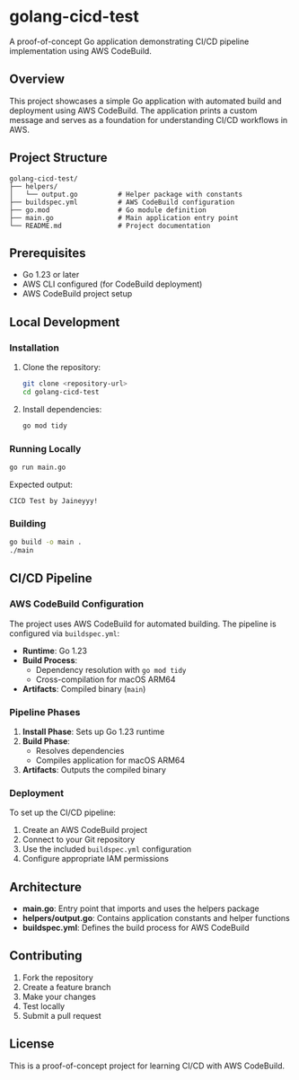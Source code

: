 # golang-cicd-test

A proof-of-concept Go application demonstrating CI/CD pipeline implementation using AWS CodeBuild.

## Overview

This project showcases a simple Go application with automated build and deployment using AWS CodeBuild. The application prints a custom message and serves as a foundation for understanding CI/CD workflows in AWS.

## Project Structure

```
golang-cicd-test/
├── helpers/
│   └── output.go          # Helper package with constants
├── buildspec.yml          # AWS CodeBuild configuration
├── go.mod                 # Go module definition
├── main.go                # Main application entry point
└── README.md              # Project documentation
```

## Prerequisites

- Go 1.23 or later
- AWS CLI configured (for CodeBuild deployment)
- AWS CodeBuild project setup

## Local Development

### Installation

1. Clone the repository:

   ```bash
   git clone <repository-url>
   cd golang-cicd-test
   ```

2. Install dependencies:
   ```bash
   go mod tidy
   ```

### Running Locally

```bash
go run main.go
```

Expected output:

```
CICD Test by Jaineyyy!
```

### Building

```bash
go build -o main .
./main
```

## CI/CD Pipeline

### AWS CodeBuild Configuration

The project uses AWS CodeBuild for automated building. The pipeline is configured via `buildspec.yml`:

- **Runtime**: Go 1.23
- **Build Process**:
  - Dependency resolution with `go mod tidy`
  - Cross-compilation for macOS ARM64
- **Artifacts**: Compiled binary (`main`)

### Pipeline Phases

1. **Install Phase**: Sets up Go 1.23 runtime
2. **Build Phase**:
   - Resolves dependencies
   - Compiles application for macOS ARM64
3. **Artifacts**: Outputs the compiled binary

### Deployment

To set up the CI/CD pipeline:

1. Create an AWS CodeBuild project
2. Connect to your Git repository
3. Use the included `buildspec.yml` configuration
4. Configure appropriate IAM permissions

## Architecture

- **main.go**: Entry point that imports and uses the helpers package
- **helpers/output.go**: Contains application constants and helper functions
- **buildspec.yml**: Defines the build process for AWS CodeBuild

## Contributing

1. Fork the repository
2. Create a feature branch
3. Make your changes
4. Test locally
5. Submit a pull request

## License

This is a proof-of-concept project for learning CI/CD with AWS CodeBuild.
